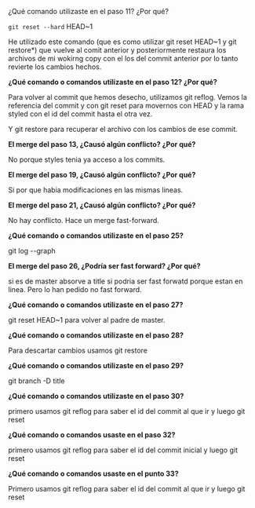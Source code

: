 ¿Qué comando utilizaste en el paso 11? ¿Por qué?

`git reset --hard` HEAD~1 

He utilizado este comando (que es como utilizar git reset HEAD~1 y git restore*) que vuelve al comit anterior y posteriormente restaura los archivos de mi wokirng copy con el los del commit anterior por lo tanto revierte los cambios hechos.

**¿Qué comando o comandos utilizaste en el paso 12? ¿Por qué?**

Para volver al commit que hemos desecho, utilizamos git reflog. Vemos la referencia del commit y con git reset para movernos con HEAD y la rama styled con el id del commit hasta el otra vez.

Y git restore para recuperar el archivo con los cambios de ese commit.

**El merge del paso 13, ¿Causó algún conflicto? ¿Por qué?**

No porque styles tenia ya acceso a los commits.

**El merge del paso 19, ¿Causó algún conflicto? ¿Por qué?**

Si por que habia modificaciones en las mismas lineas.

**El merge del paso 21, ¿Causó algún conflicto? ¿Por qué?**

No hay conflicto. Hace un merge fast-forward.

**¿Qué comando o comandos utilizaste en el paso 25?**

git log --graph

**El merge del paso 26, ¿Podría ser fast forward? ¿Por qué?**

si es de master absorve a title si podria ser fast forwatd porque estan en linea. Pero lo han pedido no fast forward.

**¿Qué comando o comandos utilizaste en el paso 27?**

git reset HEAD~1 para volver al padre de master. 

**¿Qué comando o comandos utilizaste en el paso 28?**

Para descartar cambios usamos git restore <file>

**¿Qué comando o comandos utilizaste en el paso 29?**

 git branch -D title

**¿Qué comando o comandos utilizaste en el paso 30?**

primero usamos git reflog para saber el id del commit al que ir y luego git reset

**¿Qué comando o comandos usaste en el paso 32?**

primero usamos git reflog para saber el id del commit inicial y luego git reset

**¿Qué comando o comandos usaste en el punto 33?**

Primero usamos git reflog para saber el id del commit al que ir y luego git reset
